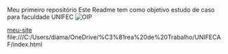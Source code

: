 

Meu primeiro repositório
Este Readme tem como objetivo 
estudo de caso para faculdade UNIFEC
![OIP](https://github.com/user-attachments/assets/a1bf4a79-8927-4224-a48f-e319db4e81d4)



[meu-site](file:///C:/Users/diama/OneDrive/%C3%81rea%20de%20Trabalho/UNIFECAF/index.html)
file:///C:/Users/diama/OneDrive/%C3%81rea%20de%20Trabalho/UNIFECAF/index.html
